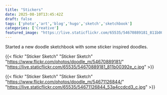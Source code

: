 ```yaml
---
title: "Stickers"
date: 2025-08-10T13:45:42Z
draft: false
tags: ['photo','art','blog','hugo','sketch','sketchbook']
categories: ['Creative']
featured_image: "https://live.staticflickr.com/65535/54670889181_811b00392e_c.jpg"
---
```


Started a new doodle sketchbook with some sticker inspired doodles.

{{< flickr "Sticker Sketch"
           "Sticker Sketch"
           "https://www.flickr.com/photos/doodle_m/54670889181/"
           "https://live.staticflickr.com/65535/54670889181_811b00392e_c.jpg" >}}

{{< flickr "Sticker Sketch"
           "Sticker Sketch"
           "https://www.flickr.com/photos/doodle_m/54671126844/"
           "https://live.staticflickr.com/65535/54671126844_53a4ccdcd3_c.jpg" >}}

